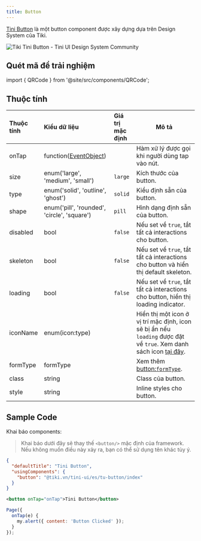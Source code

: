 ```yaml
---
title: Button
---
```


[Tini Button](https://www.figma.com/file/C2Nq0TcxMbe0vvuVpLY4Gh/?node-id=549%3A6274) là một button component được xây dựng dựa trên Design System của Tiki.

<img alt="Tiki Tini Button - Tini UI Design System Community" src="https://i.imgur.com/O4p4xQG.png"/>

## Quét mã để trải nghiệm

import { QRCode } from '@site/src/components/QRCode';

<QRCode page="pages/component/advance/actions/button/index" />

## Thuộc tính

| Thuộc tính | Kiểu dữ liệu                                                | Giá trị mặc định | Mô tả                                                                                                                                                |
| :--------- | :---------------------------------------------------------- | :--------------- | ---------------------------------------------------------------------------------------------------------------------------------------------------- |
| onTap      | function([EventObject](/docs/framework/event/event-object)) |                  | Hàm xử lý được gọi khi người dùng tap vào nút.                                                                                                       |
| size       | enum('large', 'medium', 'small')                            | `large`          | Kích thước của button.                                                                                                                               |
| type       | enum('solid', 'outline', 'ghost')                           | `solid`          | Kiểu định sẵn của button.                                                                                                                            |
| shape      | enum('pill', 'rounded', 'circle', 'square')                 | `pill`           | Hình dạng định sẵn của button.                                                                                                                       |
| disabled   | bool                                                        | `false`          | Nếu set về `true`, tắt tất cả interactions cho button.                                                                                               |
| skeleton   | bool                                                        | `false`          | Nếu set về `true`, tắt tất cả interactions cho button và hiển thị default skeleton.                                                                  |
| loading    | bool                                                        | `false`          | Nếu set về `true`, tắt tất cả interactions cho button, hiển thị loading indicator.                                                                   |
| iconName   | enum(icon:type)                                             |                  | Hiển thị một icon ở vị trí mặc định, icon sẽ bị ẩn nếu `loading` được đặt về `true`. Xem danh sách icon [tại đây](/docs/component/basic/basic/icon). |
| formType   | formType                                                    |                  | Xem thêm [button:`formType`](/docs/component/basic/form/button).                                                                                     |
| class      | string                                                      |                  | Class của button.                                                                                                                                    |
| style      | string                                                      |                  | Inline styles cho button.                                                                                                                            |

## Sample Code

Khai báo components:

> Khai báo dưới đây sẽ thay thế `<button/>` mặc định của framework. Nếu không muốn điều này xảy ra, bạn có thể sử dụng tên khác tùy ý.

```json
{
  "defaultTitle": "Tini Button",
  "usingComponents": {
    "button": "@tiki.vn/tini-ui/es/tu-button/index"
  }
}
```

```xml
<button onTap="onTap">Tini Button</button>
```

```js
Page({
  onTap(e) {
    my.alert({ content: 'Button Clicked' });
  }
});
```

